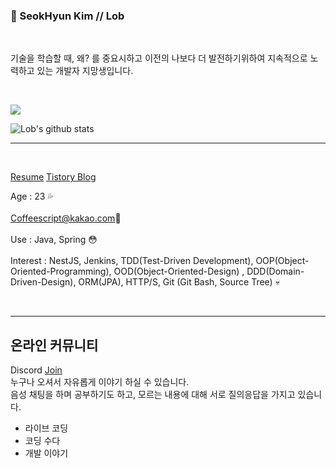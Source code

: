 ### 👻 SeokHyun Kim // Lob 
<br/>

기술을 학습할 때, 왜? 를 중요시하고 이전의 나보다 더 발전하기위하여 지속적으로 노력하고 있는 개발자 지망생입니다.

<br/>

![](https://img.shields.io/github/followers/Lob-dev?style=social)


![Lob's github stats](https://github-readme-stats.vercel.app/api?username=Lob-dev&show_icons=true&theme=cobalt)
<hr/><br/>

[Resume](https://www.notion.so/Resume-Web-Developer-e51c02b15e89401abe00604d95d4846d) 
[Tistory Blog](https://lob-dev.tistory.com/)

Age : 23 💦<br/><br/>
Coffeescript@kakao.com💬<br/><br/>
Use : Java, Spring 😳<br/><br/>
Interest   : NestJS, Jenkins, TDD(Test-Driven Development), OOP(Object-Oriented-Programming), OOD(Object-Oriented-Design)
 , DDD(Domain-Driven-Design), ORM(JPA), HTTP/S, Git (Git Bash, Source Tree) 💀

<br/><hr/>

## 온라인 커뮤니티

 Discord [Join](https://discord.gg/szKX4CtWBa) <br/>
누구나 오셔서 자유롭게 이야기 하실 수 있습니다. <br/>
음성 채팅을 하며 공부하기도 하고, 모르는 내용에 대해 서로 질의응답을 가지고 있습니다.

 - 라이브 코딩
 - 코딩 수다
 - 개발 이야기

<!--
**coffeescriptSERRL/coffeescriptSERRL** is a ✨ _special_ ✨ repository because its `README.md` (this file) appears on your GitHub profile.

Here are some ideas to get you started:

- 🔭 I’m currently working on ...
- 🌱 I’m currently learning ...
- 👯 I’m looking to collaborate on ...
- 🤔 I’m looking for help with ...
- 💬 Ask me about ...
- 📫 How to reach me: ...
- 😄 Pronouns: ...
- ⚡ Fun fact: ...
-->
